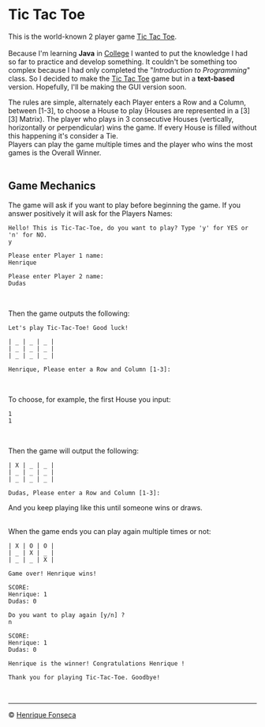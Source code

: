 # Tic Tac Toe 

This is the world-known 2 player game [Tic Tac Toe](https://github.com/henrique-efonseca/Tic-Tac-Toe/blob/master/tic_tac_toe.java). <br> 
<br>
Because I'm learning **Java** in [College](https://github.com/henrique-efonseca/College-Projects) I wanted to put the knowledge I had so far to practice and develop something. It couldn't be something too complex because I had only completed the "_Introduction to Programming_" class. So I decided to make the [Tic Tac Toe](https://github.com/henrique-efonseca/Tic-Tac-Toe/blob/master/tic_tac_toe.java) game but in a **text-based** version. 
Hopefully, I'll be making the GUI version soon. <br> 

The rules are simple, alternately each Player enters a Row and a Column, between [1-3], to choose a House to play (Houses are represented in a [3][3] Matrix).
The player who plays in 3 consecutive Houses (vertically, horizontally or perpendicular) wins the game.
If every House is filled without this happening it's consider a Tie. <br>
Players can play the game multiple times and the player who wins the most games is the Overall Winner. <br> <br>

## Game Mechanics

The game will ask if you want to play before beginning the game. If you answer positively it will ask for the Players Names:
```
Hello! This is Tic-Tac-Toe, do you want to play? Type 'y' for YES or 'n' for NO.
y

Please enter Player 1 name:
Henrique

Please enter Player 2 name:
Dudas
```
<br>


Then the game outputs the following:

```
Let's play Tic-Tac-Toe! Good luck!

| _ | _ | _ | 
| _ | _ | _ | 
| _ | _ | _ | 

Henrique, Please enter a Row and Column [1-3]: 
```
<br>


To choose, for example, the first House you input:
```
1
1
```
<br>


Then the game will output the following:

```
| X | _ | _ | 
| _ | _ | _ | 
| _ | _ | _ | 

Dudas, Please enter a Row and Column [1-3]: 
``` 

And you keep playing like this until someone wins or draws. <br>
<br>


When the game ends you can play again multiple times or not:
```
| X | O | O | 
| _ | X | _ | 
| _ | _ | X | 

Game over! Henrique wins!

SCORE: 
Henrique: 1
Dudas: 0
```

```
Do you want to play again [y/n] ?
n

SCORE: 
Henrique: 1
Dudas: 0

Henrique is the winner! Congratulations Henrique !

Thank you for playing Tic-Tac-Toe. Goodbye!
```
<br>


---

© [Henrique Fonseca](https://github.com/henrique-efonseca)
